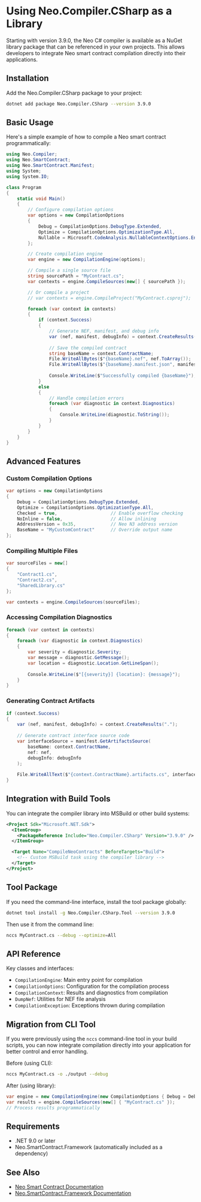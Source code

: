 # Using Neo.Compiler.CSharp as a Library

Starting with version 3.9.0, the Neo C# compiler is available as a NuGet library package that can be referenced in your own projects. This allows developers to integrate Neo smart contract compilation directly into their applications.

## Installation

Add the Neo.Compiler.CSharp package to your project:

```bash
dotnet add package Neo.Compiler.CSharp --version 3.9.0
```

## Basic Usage

Here's a simple example of how to compile a Neo smart contract programmatically:

```csharp
using Neo.Compiler;
using Neo.SmartContract;
using Neo.SmartContract.Manifest;
using System;
using System.IO;

class Program
{
    static void Main()
    {
        // Configure compilation options
        var options = new CompilationOptions
        {
            Debug = CompilationOptions.DebugType.Extended,
            Optimize = CompilationOptions.OptimizationType.All,
            Nullable = Microsoft.CodeAnalysis.NullableContextOptions.Enable
        };

        // Create compilation engine
        var engine = new CompilationEngine(options);

        // Compile a single source file
        string sourcePath = "MyContract.cs";
        var contexts = engine.CompileSources(new[] { sourcePath });

        // Or compile a project
        // var contexts = engine.CompileProject("MyContract.csproj");

        foreach (var context in contexts)
        {
            if (context.Success)
            {
                // Generate NEF, manifest, and debug info
                var (nef, manifest, debugInfo) = context.CreateResults(".");
                
                // Save the compiled contract
                string baseName = context.ContractName;
                File.WriteAllBytes($"{baseName}.nef", nef.ToArray());
                File.WriteAllBytes($"{baseName}.manifest.json", manifest.ToJson().ToByteArray(false));
                
                Console.WriteLine($"Successfully compiled {baseName}");
            }
            else
            {
                // Handle compilation errors
                foreach (var diagnostic in context.Diagnostics)
                {
                    Console.WriteLine(diagnostic.ToString());
                }
            }
        }
    }
}
```

## Advanced Features

### Custom Compilation Options

```csharp
var options = new CompilationOptions
{
    Debug = CompilationOptions.DebugType.Extended,
    Optimize = CompilationOptions.OptimizationType.All,
    Checked = true,                    // Enable overflow checking
    NoInline = false,                  // Allow inlining
    AddressVersion = 0x35,             // Neo N3 address version
    BaseName = "MyCustomContract"      // Override output name
};
```

### Compiling Multiple Files

```csharp
var sourceFiles = new[]
{
    "Contract1.cs",
    "Contract2.cs",
    "SharedLibrary.cs"
};

var contexts = engine.CompileSources(sourceFiles);
```

### Accessing Compilation Diagnostics

```csharp
foreach (var context in contexts)
{
    foreach (var diagnostic in context.Diagnostics)
    {
        var severity = diagnostic.Severity;
        var message = diagnostic.GetMessage();
        var location = diagnostic.Location.GetLineSpan();
        
        Console.WriteLine($"[{severity}] {location}: {message}");
    }
}
```

### Generating Contract Artifacts

```csharp
if (context.Success)
{
    var (nef, manifest, debugInfo) = context.CreateResults(".");
    
    // Generate contract interface source code
    var interfaceSource = manifest.GetArtifactsSource(
        baseName: context.ContractName,
        nef: nef,
        debugInfo: debugInfo
    );
    
    File.WriteAllText($"{context.ContractName}.artifacts.cs", interfaceSource);
}
```

## Integration with Build Tools

You can integrate the compiler library into MSBuild or other build systems:

```xml
<Project Sdk="Microsoft.NET.Sdk">
  <ItemGroup>
    <PackageReference Include="Neo.Compiler.CSharp" Version="3.9.0" />
  </ItemGroup>

  <Target Name="CompileNeoContracts" BeforeTargets="Build">
    <!-- Custom MSBuild task using the compiler library -->
  </Target>
</Project>
```

## Tool Package

If you need the command-line interface, install the tool package globally:

```bash
dotnet tool install -g Neo.Compiler.CSharp.Tool --version 3.9.0
```

Then use it from the command line:

```bash
nccs MyContract.cs --debug --optimize=All
```

## API Reference

Key classes and interfaces:

- `CompilationEngine`: Main entry point for compilation
- `CompilationOptions`: Configuration for the compilation process
- `CompilationContext`: Results and diagnostics from compilation
- `DumpNef`: Utilities for NEF file analysis
- `CompilationException`: Exceptions thrown during compilation

## Migration from CLI Tool

If you were previously using the `nccs` command-line tool in your build scripts, you can now integrate compilation directly into your application for better control and error handling.

Before (using CLI):
```bash
nccs MyContract.cs -o ./output --debug
```

After (using library):
```csharp
var engine = new CompilationEngine(new CompilationOptions { Debug = DebugType.Extended });
var results = engine.CompileSources(new[] { "MyContract.cs" });
// Process results programmatically
```

## Requirements

- .NET 9.0 or later
- Neo.SmartContract.Framework (automatically included as a dependency)

## See Also

- [Neo Smart Contract Documentation](https://docs.neo.org/docs/n3/develop/write/basics)
- [Neo.SmartContract.Framework Documentation](https://github.com/neo-project/neo-devpack-dotnet)